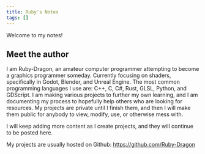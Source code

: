 ```yaml
---
title: Ruby's Notes
tags: []
---
```


Welcome to my notes!

## Meet the author

I am Ruby-Dragon, an amateur computer programmer attempting to become a graphics programmer someday. Currently focusing on shaders, specifically in Godot, Blender, and Unreal Engine. The most common programming languages I use are: C++, C, C#, Rust, GLSL, Python, and GDScript. I am making various projects to further my own learning, and I am documenting my process to hopefully help others who are looking for resources.  My projects are private until I finish them, and then I will make them public for anybody to view, modify, use, or otherwise mess with.

I will keep adding more content as I create projects, and they will continue to be posted here. 

My projects are usually hosted on Github: https://github.com/Ruby-Dragon



